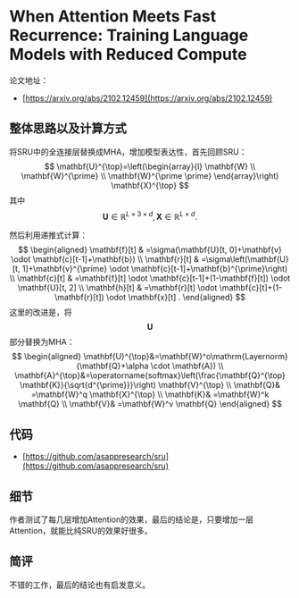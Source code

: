# When Attention Meets Fast Recurrence: Training Language Models with Reduced Compute

论文地址：

- [https://arxiv.org/abs/2102.12459](https://arxiv.org/abs/2102.12459)



## 整体思路以及计算方式

将SRU中的全连接层替换成MHA，增加模型表达性，首先回顾SRU：
$$
\mathbf{U}^{\top}=\left(\begin{array}{l}
\mathbf{W} \\
\mathbf{W}^{\prime} \\
\mathbf{W}^{\prime \prime}
\end{array}\right) \mathbf{X}^{\top}
$$
其中$$\mathbf{U} \in \mathbb{R}^{L \times 3 \times d}, \mathbf{X} \in \mathbb{R}^{L \times d}.$$

然后利用递推式计算：
$$
\begin{aligned}
\mathbf{f}[t] & =\sigma(\mathbf{U}[t, 0]+\mathbf{v} \odot \mathbf{c}[t-1]+\mathbf{b}) \\
\mathbf{r}[t] & =\sigma\left(\mathbf{U}[t, 1]+\mathbf{v}^{\prime} \odot \mathbf{c}[t-1]+\mathbf{b}^{\prime}\right) \\
\mathbf{c}[t] & =\mathbf{f}[t] \odot \mathbf{c}[t-1]+(1-\mathbf{f}[t]) \odot \mathbf{U}[t, 2] \\
\mathbf{h}[t] & =\mathbf{r}[t] \odot \mathbf{c}[t]+(1-\mathbf{r}[t]) \odot \mathbf{x}[t] .
\end{aligned}
$$
这里的改进是，将$$\mathbf U$$部分替换为MHA：
$$
\begin{aligned}
\mathbf{U}^{\top}&=\mathbf{W}^o\mathrm{Layernorm}(\mathbf{Q}+\alpha \cdot \mathbf{A}) \\
\mathbf{A}^{\top}&=\operatorname{softmax}\left(\frac{\mathbf{Q}^{\top} \mathbf{K}}{\sqrt{d^{\prime}}}\right) \mathbf{V}^{\top} \\
\mathbf{Q}& =\mathbf{W}^q \mathbf{X}^{\top} \\
\mathbf{K}& =\mathbf{W}^k \mathbf{Q} \\
\mathbf{V}& =\mathbf{W}^v \mathbf{Q}
\end{aligned}
$$


## 代码

- [https://github.com/asappresearch/sru](https://github.com/asappresearch/sru)



## 细节

作者测试了每几层增加Attention的效果，最后的结论是，只要增加一层Attention，就能比纯SRU的效果好很多。



## 简评

不错的工作，最后的结论也有启发意义。